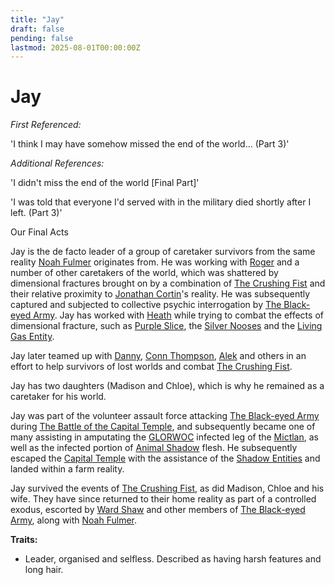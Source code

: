 ```yaml
---
title: "Jay"
draft: false
pending: false
lastmod: 2025-08-01T00:00:00Z
---
```


# Jay

*First Referenced:*

'I think I may have somehow missed the end of the world... (Part 3)'

*Additional References:*

'I didn't miss the end of the world [Final Part]'

'I was told that everyone I'd served with in the military died shortly after I left. (Part 3)'

Our Final Acts

Jay is the de facto leader of a group of caretaker survivors from the same reality [Noah Fulmer](/people/noah-fulmer) originates from. He was working with [Roger](/people/roger) and a number of other caretakers of the world, which was shattered by dimensional fractures brought on by a combination of [The Crushing Fist](/entities/the-crushing-fist) and their relative proximity to [Jonathan Cortin](/people/jonathan-cortin)'s reality. He was subsequently captured and subjected to collective psychic interrogation by [The Black-eyed Army](/people/the-black-eyed-army). Jay has worked with [Heath](/people/heath) while trying to combat the effects of dimensional fracture, such as [Purple Slice](/entities/purple-slice), the [Silver Nooses](/entities/silver-nooses) and the [Living Gas Entity](/entities/living-gas-entity).

Jay later teamed up with [Danny](/people/danny), [Conn Thompson](/people/conn-thompson), [Alek](/people/alek-staley) and others in an effort to help survivors of lost worlds and combat [The Crushing Fist](/entities/the-crushing-fist).

Jay has two daughters (Madison and Chloe), which is why he remained as a caretaker for his world.

Jay was part of the volunteer assault force attacking [The Black-eyed Army](/people/the-black-eyed-army) during [The Battle of the Capital Temple](/events/the-battle-of-the-capital-temple), and subsequently became one of many assisting in amputating the [GLORWOC](/entities/glorwoc) infected leg of the [Mictlan](/entities/corpse-thing/), as well as the infected portion of [Animal Shadow](/entities/animal-shadow) flesh. He subsequently escaped the [Capital Temple](/entities/capital-temple) with the assistance of the [Shadow Entities](/entities/shadow-entities) and landed within a farm reality.

Jay survived the events of [The Crushing Fist](/entities/the-crushing-fist), as did Madison, Chloe and his wife. They have since returned to their home reality as part of a controlled exodus, escorted by [Ward Shaw](/people/ward-shaw-the-sword) and other members of [The Black-eyed Army](/people/the-black-eyed-army), along with [Noah Fulmer](/people/noah-fulmer).

**Traits:**
- Leader, organised and selfless. Described as having harsh features and long hair.

